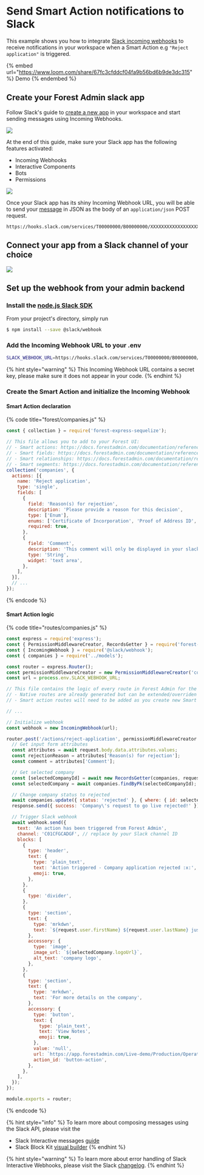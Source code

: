 # Send Smart Action notifications to Slack

This example shows you how to integrate [Slack incoming webhooks](https://api.slack.com/messaging/webhooks) to receive notifications in your workspace when a Smart Action e.g `"Reject application"` is triggered.

{% embed url="https://www.loom.com/share/67fc3cfddcf04fa9b56bd6b9de3dc315" %}
Demo
{% endembed %}

## Create your Forest Admin slack app

Follow Slack's guide to [create a new app](https://api.slack.com/messaging/webhooks) in your workspace and start sending messages using Incoming Webhooks.

![](<../../../.gitbook/assets/image (527).png>)

At the end of this guide, make sure your Slack app has the following features activated:&#x20;

* Incoming Webhooks
* Interactive Components
* Bots
* Permissions

![](<../../../.gitbook/assets/image (506).png>)

Once your Slack app has its shiny Incoming Webhook URL, you will be able to send your [message](https://api.slack.com/messages) in JSON as the body of an `application/json` POST request.

```
https://hooks.slack.com/services/T00000000/B00000000/XXXXXXXXXXXXXXXXXXXXXXXX
```

## Connect your app from a Slack channel of your choice

![](<../../../.gitbook/assets/image (485).png>)

## Set up the webhook from your admin backend

### Install the [node.js Slack SDK](https://slack.dev/node-slack-sdk)

From your project's directory, simply run&#x20;

```bash
$ npm install --save @slack/webhook
```

### Add the Incoming Webhook URL to your .env

```bash
SLACK_WEBHOOK_URL=https://hooks.slack.com/services/T00000000/B00000000/XXXXXXXXXXXXXXXXXXXXXXXX
```

{% hint style="warning" %}
This Incoming Webhook URL contains a secret key, please make sure it does not appear in your code.
{% endhint %}

### Create the Smart Action and initialize the Incoming Webhook

#### Smart Action declaration

{% code title="forest/companies.js" %}
```javascript
const { collection } = require('forest-express-sequelize');

// This file allows you to add to your Forest UI:
// - Smart actions: https://docs.forestadmin.com/documentation/reference-guide/actions/create-and-manage-smart-actions
// - Smart fields: https://docs.forestadmin.com/documentation/reference-guide/fields/create-and-manage-smart-fields
// - Smart relationships: https://docs.forestadmin.com/documentation/reference-guide/relationships/create-a-smart-relationship
// - Smart segments: https://docs.forestadmin.com/documentation/reference-guide/segments/smart-segments
collection('companies', {
  actions: [{
    name: 'Reject application',
    type: 'single',
    fields: [
      {
        field: 'Reason(s) for rejection',
        description: 'Please provide a reason for this decision',
        type: ['Enum'],
        enums: ['Certificate of Incorporation', 'Proof of Address ID', 'Bank Statement ID'],
        required: true,
      },
      {
        field: 'Comment',
        description: 'This comment will only be displayed in your slack workspace message',
        type: 'String',
        widget: 'text area',
      },
    ],
  }],
  // ...
});

```
{% endcode %}

#### Smart Action logic

{% code title="routes/companies.js" %}
```javascript
const express = require('express');
const { PermissionMiddlewareCreator, RecordsGetter } = require('forest-express-sequelize');
const { IncomingWebhook } = require('@slack/webhook');
const { companies } = require('../models');

const router = express.Router();
const permissionMiddlewareCreator = new PermissionMiddlewareCreator('companies');
const url = process.env.SLACK_WEBHOOK_URL;

// This file contains the logic of every route in Forest Admin for the collection companies:
// - Native routes are already generated but can be extended/overriden - Learn how to extend a route here: https://docs.forestadmin.com/documentation/v/v6/reference-guide/routes/extend-a-route
// - Smart action routes will need to be added as you create new Smart Actions - Learn how to create a Smart Action here: https://docs.forestadmin.com/documentation/v/v6/reference-guide/actions/create-and-manage-smart-actions

// ...

// Initialize webhook
const webhook = new IncomingWebhook(url);

router.post('/actions/reject-application', permissionMiddlewareCreator.smartAction(), async (request, response) => {
  // Get input form attributes
  const attributes = await request.body.data.attributes.values;
  const rejectionReason = attributes['Reason(s) for rejection'];
  const comment = attributes['Comment'];

  // Get selected company
  const [selectedCompanyId] = await new RecordsGetter(companies, request.user, request.query).getIdsFromRequest(request);
  const selectedCompany = await companies.findByPk(selectedCompanyId);

  // Change company status to rejected
  await companies.update({ status: 'rejected' }, { where: { id: selectedCompanyId } })
  response.send({ success: 'Company\'s request to go live rejected!' });

  // Trigger Slack webhook
  await webhook.send({
    text: 'An action has been triggered from Forest Admin',
    channel: 'C01CFGCADGF', // replace by your Slack channel ID
    blocks: [
      {
        type: 'header',
        text: {
          type: 'plain_text',
          text: 'Action triggered - Company application rejected :x:',
          emoji: true,
        },
      },
      {
        type: 'divider',
      },
      {
        type: 'section',
        text: {
          type: 'mrkdwn',
          text: `${request.user.firstName} ${request.user.lastName} just rejected <https://app.forestadmin.com/Live-demo/Production/Operations/data/companies/index/record/companies/${selectedCompanyId}/summary|${selectedCompany.name}>'s request to go live!\n\n • *Reason for rejection:* ${rejectionReason[0]}\n • *Comment:* ${comment}`,
        },
        accessory: {
          type: 'image',
          image_url: `${selectedCompany.logoUrl}`,
          alt_text: 'company logo',
        },
      },
      {
        type: 'section',
        text: {
          type: 'mrkdwn',
          text: 'For more details on the company',
        },
        accessory: {
          type: 'button',
          text: {
            type: 'plain_text',
            text: 'View Notes',
            emoji: true,
          },
          value: 'null',
          url: `https://app.forestadmin.com/Live-demo/Production/Operations/data/companies/index/record/companies/${selectedCompanyId}/collaboration`,
          action_id: 'button-action',
        },
      },
    ],
  });
});

module.exports = router;

```
{% endcode %}

{% hint style="info" %}
To learn more about composing messages using the Slack API, please visit the

* Slack Interactive messages [guide](https://api.slack.com/messaging/interactivity)
* Slack Block Kit [visual builder](https://api.slack.com/tools/block-kit-builder)
{% endhint %}

{% hint style="warning" %}
To learn more about error handling of Slack Interactive Webhooks, please visit the Slack [changelog](https://api.slack.com/changelog/2016-05-17-changes-to-errors-for-incoming-webhooks).
{% endhint %}
